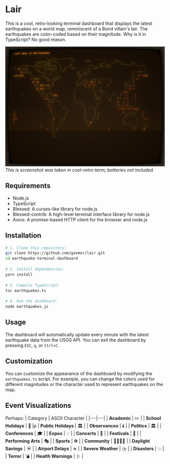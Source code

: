 # Lair

This is a cool, retro-looking terminal dashboard that displays the latest earthquakes on a world map, reminiscent of a Bond villain's lair. The earthquakes are color-coded based on their magnitude. Why is it in TypeScript? No good reason.

![Earthquake Terminal Dashboard](./last-week-in-earthquakes.png)
*This is screenshot was taken in cool-retro-term; batteries not included.*

## Requirements

- Node.js
- TypeScript
- Blessed: A curses-like library for node.js
- Blessed-contrib: A high-level terminal interface library for node.js
- Axios: A promise-based HTTP client for the browser and node.js

## Installation



```bash
# 1. Clone this repository:
git clone https://github.com/gavmor/lair.git
cd earthquake-terminal-dashboard

# 2. Install dependencies:
yarn install

# 3. Compile TypeScript:
tsc earthquakes.ts

# 4. Run the dashboard:
node earthquakes.js
```

## Usage

The dashboard will automatically update every minute with the latest earthquake data from the USGS API. You can exit the dashboard by pressing `ESC`, `q`, or `Ctrl+C`.

## Customization

You can customize the appearance of the dashboard by modifying the `earthquakes.ts` script. For example, you can change the colors used for different magnitudes or the character used to represent earthquakes on the map.

## Event Visualizations
Perhaps:
| Category | ASCII Character |
|---|---|
| **Academic** |  ✏️ |
| **School Holidays** |  🏫 |p
| **Public Holidays** |  🏛️ |
| **Observances** |  🕯️ |
| **Politics** |  🏛️ |
| **Conferences** |  🎓 |
| **Expos** |  💡 |
| **Concerts** |  🎤 |
| **Festivals** |  🎊 |
| **Performing Arts** |  🎭 |
| **Sports** |  ⚽️ |
| **Community** |  👨‍👩‍👦‍👦 |
| **Daylight Savings** |  ☀️ |
| **Airport Delays** |  ✈️ |
| **Severe Weather** |  ⛈️ |
| **Disasters** |  💥 |
| **Terror** |  💣 |
| **Health Warnings** |  🩺 |

